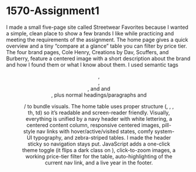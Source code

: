 # 1570-Assignment1
I made a small five-page site called Streetwear Favorites because I wanted a simple, clean place to show a few brands I like while practicing and meeting the requirements of the assignment. The home page gives a quick overview and a tiny “compare at a glance” table you can filter by price tier. The four brand pages, Cole Henry, Creations by Dav, Scuffers, and Burberry, feature a centered image with a short description about the brand and how I found them or what I know about them. I used semantic tags <header>, <nav>, <main>, and and <footer>, plus normal headings/paragraphs and <figure>/<img> to bundle visuals. The home table uses proper structure (<caption>, <thead>, <tbody>, th, td) so it’s readable and screen-reader friendly. Visually, everything is unified by a navy header with white lettering, a centered content column, responsive centered images, pill-style nav links with hover/active/visited states, comfy system-UI typography, and zebra-striped tables. I made the header sticky so navigation stays put. JavaScript adds a one-click theme toggle (it flips a dark class on <body>), click-to-zoom images, a working price-tier filter for the table, auto-highlighting of the current nav link, and a live year in the footer. 
